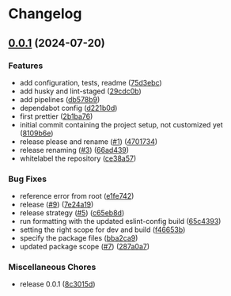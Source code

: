 # Changelog

## [0.0.1](https://github.com/rogiervanstraten/eslint-config-organization/compare/v1.0.3...v0.0.1) (2024-07-20)


### Features

* add configuration, tests, readme ([75d3ebc](https://github.com/rogiervanstraten/eslint-config-organization/commit/75d3ebc510745fd961fa773d53fafc79c4296bb5))
* add husky and lint-staged ([29cdc0b](https://github.com/rogiervanstraten/eslint-config-organization/commit/29cdc0b3f117f67b19f2a20af4da5484b6cfc78c))
* add pipelines ([db578b9](https://github.com/rogiervanstraten/eslint-config-organization/commit/db578b96414eec3f24a55c877f88d6b1b3a90511))
* dependabot config ([d221b0d](https://github.com/rogiervanstraten/eslint-config-organization/commit/d221b0d621396313d476e3d14621bd68d2283717))
* first prettier ([2b1ba76](https://github.com/rogiervanstraten/eslint-config-organization/commit/2b1ba76884c130dbd32d108354d3fec9ae247504))
* initial commit containing the project setup, not customized yet ([8109b6e](https://github.com/rogiervanstraten/eslint-config-organization/commit/8109b6eddabb9bacc12e93c8b90a0e3f14b29a60))
* release please and rename ([#1](https://github.com/rogiervanstraten/eslint-config-organization/issues/1)) ([4701734](https://github.com/rogiervanstraten/eslint-config-organization/commit/4701734016b75d6b3ac8d2d9c50bd8c22ed81909))
* release renaming ([#3](https://github.com/rogiervanstraten/eslint-config-organization/issues/3)) ([66ad439](https://github.com/rogiervanstraten/eslint-config-organization/commit/66ad439407cc47b53f250bb8c13cb8ee8ad77e97))
* whitelabel the repository ([ce38a57](https://github.com/rogiervanstraten/eslint-config-organization/commit/ce38a574c219105e7c5f0051861a8ab3c5e5c4c1))


### Bug Fixes

* reference error from root ([e1fe742](https://github.com/rogiervanstraten/eslint-config-organization/commit/e1fe742fa988d01cf29124c7ffd537389207855e))
* release ([#9](https://github.com/rogiervanstraten/eslint-config-organization/issues/9)) ([7e24a19](https://github.com/rogiervanstraten/eslint-config-organization/commit/7e24a190e683b601415be305b7ff6dd31d4a74be))
* release strategy ([#5](https://github.com/rogiervanstraten/eslint-config-organization/issues/5)) ([c65eb8d](https://github.com/rogiervanstraten/eslint-config-organization/commit/c65eb8d6cbb1099e687ad859c00246e14f41e507))
* run formatting with the updated eslint-config build ([65c4393](https://github.com/rogiervanstraten/eslint-config-organization/commit/65c43934c8298c4f5c595e4f2f4937c8c9b02c6c))
* setting the right scope for dev and build ([f46653b](https://github.com/rogiervanstraten/eslint-config-organization/commit/f46653bf869c8ba0d9c15147573ef8218020dee4))
* specify the package files ([bba2ca9](https://github.com/rogiervanstraten/eslint-config-organization/commit/bba2ca9d0da1ac66cb3c5691632bfd641db7872d))
* updated package scope ([#7](https://github.com/rogiervanstraten/eslint-config-organization/issues/7)) ([287a0a7](https://github.com/rogiervanstraten/eslint-config-organization/commit/287a0a719dbff23f13fdfa26ecfbacfcc6ee4eb9))


### Miscellaneous Chores

* release 0.0.1 ([8c3015d](https://github.com/rogiervanstraten/eslint-config-organization/commit/8c3015dbd15da3ded30b502a08f4c3126da99597))
